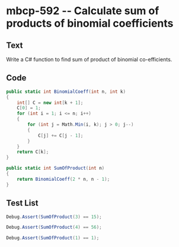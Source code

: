 # mbcp-592 -- Calculate sum of products of binomial coefficients

## Text

Write a C# function to find sum of product of binomial co-efficients.

## Code

```csharp
public static int BinomialCoeff(int n, int k) 
{ 
    int[] C = new int[k + 1]; 
    C[0] = 1; 
    for (int i = 1; i <= n; i++) 
    { 
        for (int j = Math.Min(i, k); j > 0; j--) 
        { 
            C[j] += C[j - 1]; 
        } 
    } 
    return C[k]; 
}

public static int SumOfProduct(int n) 
{ 
    return BinomialCoeff(2 * n, n - 1); 
}
```

## Test List

```csharp
Debug.Assert(SumOfProduct(3) == 15);
```

```csharp
Debug.Assert(SumOfProduct(4) == 56);
```

```csharp
Debug.Assert(SumOfProduct(1) == 1);
```
